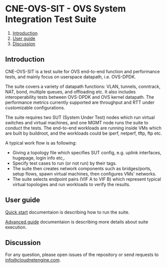 # CNE-OVS-SIT - OVS System Integration Test Suite

1. [Introduction](#introduction)
1. [User guide](#user-guide)
1. [Discussion](#discussion)

## Introduction

CNE-OVS-SIT is a test suite for OVS end-to-end function and performance tests,
and mainly focus on userspace datapath, i.e. OVS-DPDK.

The suite covers a variety of datapath functions: VLAN, tunnels, conntrack, NAT,
bond, multiple queues, and offloading etc. It also includes interoperability
tests between OVS-DPDK and OVS kernel datapath. The performance metrics currently
supported are throughput and RTT under customizable configurations.

The suite requires two SUT (System Under Test) nodes which run virtual switches
and virtual machines, and one MGMT node runs the suite to conduct
the tests. The end-to-end workloads are running inside VMs which are
built by buildroot, and the workloads could be iperf, netperf, tftp, ftp etc.

A typical work flow is as following:
- Giving a topology file which specifies SUT config, e.g. uplink interfaces,
  hugepage, login info etc,.
- Specify test cases to run (or not run) by their tags.
- The suite then creates network components such as bridges/ports, setup flows,
  spawn virtual machines, then configures VMs' networks.
- The suite selects endpoint pairs (VIF A to VIF B) which represent typical
  virtual topologies and run workloads to verify the results.

## User guide

[Quick start](docs/quick_start.rst) documentaion is
describing how to run the suite.

[Advanced guide](docs/advanced_guide.rst) documentaion is
describing more details about suite execution.

## Discussion

For any question, please open issues of the repository or send requests
to info@cloudnetengine.com.
